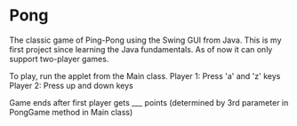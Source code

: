 # Pong
The classic game of Ping-Pong using the Swing GUI from Java. This is my first project since learning the Java fundamentals. As of now it can only support two-player games. 

To play, run the applet from the Main class. 
Player 1: Press 'a' and 'z' keys
Player 2: Press up and down keys

Game ends after first player gets ___ points (determined by 3rd parameter in PongGame method in Main class)
